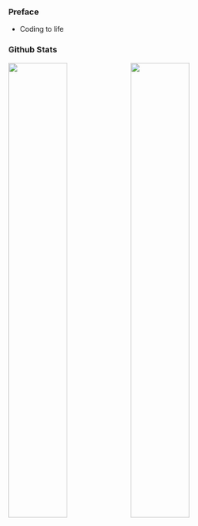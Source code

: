 ### Preface

* Coding to life

### Github Stats
<span>
 <a  href="https://github.com/Exisi?tab=repositories">
  <img  src="https://github-readme-stats.vercel.app/api?username=Exisi&show_icons=true&icon_color=0969da&text_color=575f6a&bg_color=ffffff&hide_title=true"  width="48.5%"/>
 </a>
 <a href="https://github.com/Exisi/Exisi/tree/main/Fantastic">
  <img  align="left" src="https://github-readme-stats.vercel.app/api/top-langs/?username=Exisi&layout=compact&text_color=575f6a&count_private=true&theme=default" width="48.5%"/>
 </a>
</span>

